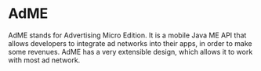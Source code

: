 # AdME
AdME stands for Advertising Micro Edition. It is a mobile Java ME API that allows developers to integrate ad networks into their apps, in order to make some revenues. AdME has a very extensible design, which allows it to work with most ad network.
